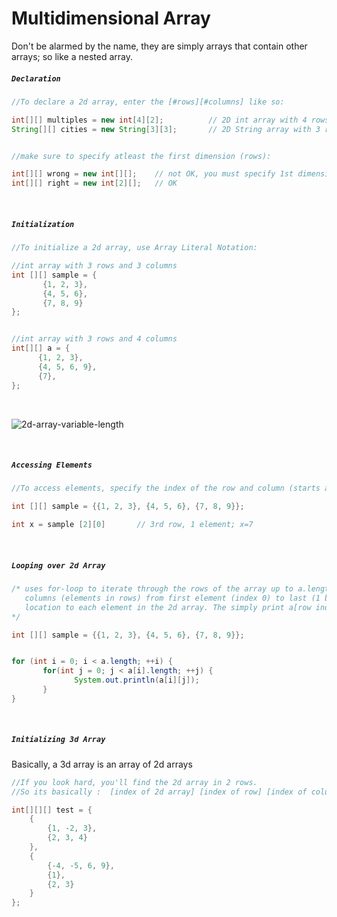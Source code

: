# Multidimensional Array
Don't be alarmed by the name, they are simply arrays that contain other arrays; so like a nested array.
<br>


##### ```Declaration```
```Java
//To declare a 2d array, enter the [#rows][#columns] like so:

int[][] multiples = new int[4][2];          // 2D int array with 4 rows and 2 columns
String[][] cities = new String[3][3];       // 2D String array with 3 rows and 3 columns


//make sure to specify atleast the first dimension (rows):

int[][] wrong = new int[][];    // not OK, you must specify 1st dimension
int[][] right = new int[2][];   // OK

```
<br>


##### ```Initialization```
```Java
//To initialize a 2d array, use Array Literal Notation:

//int array with 3 rows and 3 columns
int [][] sample = {
       {1, 2, 3}, 
       {4, 5, 6}, 
       {7, 8, 9}
};


//int array with 3 rows and 4 columns
int[][] a = {
      {1, 2, 3}, 
      {4, 5, 6, 9}, 
      {7}, 
};

```
<br>

![2d-array-variable-length](https://user-images.githubusercontent.com/59234436/95795286-fee68200-0cb7-11eb-8617-6d3e7478e785.jpg)

<br>


##### ```Accessing Elements```
```Java
//To access elements, specify the index of the row and column (starts at 0 like 1d array):

int [][] sample = {{1, 2, 3}, {4, 5, 6}, {7, 8, 9}};

int x = sample [2][0]       // 3rd row, 1 element; x=7
```
<br>


##### ```Looping over 2d Array```
```Java
/* uses for-loop to iterate through the rows of the array up to a.length then uses another for-loop to iterate through the 
   columns (elements in rows) from first element (index 0) to last (1 below the length of the column). This will give the index
   location to each element in the 2d array. The simply print a[row index][column index].
*/

int [][] sample = {{1, 2, 3}, {4, 5, 6}, {7, 8, 9}};


for (int i = 0; i < a.length; ++i) {
       for(int j = 0; j < a[i].length; ++j) {
              System.out.println(a[i][j]);
       }
}
```
<br>


##### ```Initializing 3d Array```
Basically, a 3d array is an array of 2d arrays
```Java
//If you look hard, you'll find the 2d array in 2 rows.
//So its basically :  [index of 2d array] [index of row] [index of column]

int[][][] test = {
    {
        {1, -2, 3}, 
        {2, 3, 4}
    },
    { 
        {-4, -5, 6, 9}, 
        {1}, 
        {2, 3}
    } 
};
```
<br>



